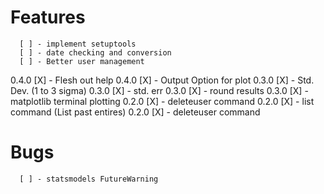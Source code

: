# Features


      [ ] - implement setuptools
      [ ] - date checking and conversion
      [ ] - Better user management
0.4.0 [X] - Flesh out help
0.4.0 [X] - Output Option for plot
0.3.0 [X] - Std. Dev. (1 to 3 sigma)
0.3.0 [X] - std. err
0.3.0 [X] - round results
0.3.0 [X] - matplotlib terminal plotting
0.2.0 [X] - deleteuser command
0.2.0 [X] - list command (List past entires)
0.2.0 [X] - deleteuser command

# Bugs
	  [ ] - statsmodels FutureWarning

